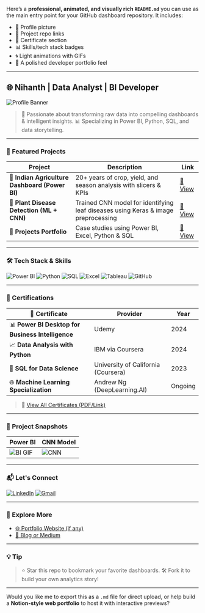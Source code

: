 Here’s a **professional, animated, and visually rich `README.md`** you can use as the main entry point for your GitHub dashboard repository. It includes:

* 👤 Profile picture
* 🔗 Project repo links
* 📜 Certificate section
* 📊 Skills/tech stack badges
* 🌀 Light animations with GIFs
* 🎯 A polished developer portfolio feel

---

## 🌐 Nihanth | Data Analyst | BI Developer

![Profile Banner](https://media2.giphy.com/media/v1.Y2lkPTc5MGI3NjExczBoY2IwbjgwcWRqMjZ5eGp6MHgwdGhpbGI0bWpmemQ4NWQ0bGRtbSZlcD12MV9pbnRlcm5hbF9naWZfYnlfaWQmY3Q9Zw/qS)

> 🎯 Passionate about transforming raw data into compelling dashboards & intelligent insights.
> 📊 Specializing in Power BI, Python, SQL, and data storytelling.

---

### 🚀 Featured Projects

| Project                                        | Description                                                                       | Link                                                                                                                                                     |
| ---------------------------------------------- | --------------------------------------------------------------------------------- | -------------------------------------------------------------------------------------------------------------------------------------------------------- |
| 🌾 **Indian Agriculture Dashboard (Power BI)** | 20+ years of crop, yield, and season analysis with slicers & KPIs                 | [🔗 View](https://github.com/nihanth6721/dashboard/tree/main/internship/Exhaustive%20Analysis%20of%20Indian%20Agriculture%20Sector%20Using%20Power%20BI) |
| 🌿 **Plant Disease Detection (ML + CNN)**      | Trained CNN model for identifying leaf diseases using Keras & image preprocessing | [🔗 View](https://github.com/nihanth6721/Plant_Diseases_Detection)                                                                                       |
| 📁 **Projects Portfolio**                      | Case studies using Power BI, Excel, Python & SQL                                  | [🔗 View](https://github.com/nihanth6721/projects)                                                                                                       |

---

### 🛠️ Tech Stack & Skills

![Power BI](https://img.shields.io/badge/-PowerBI-F2C811?style=flat\&logo=powerbi)
![Python](https://img.shields.io/badge/-Python-3776AB?style=flat\&logo=python\&logoColor=white)
![SQL](https://img.shields.io/badge/-SQL-4479A1?style=flat\&logo=mysql\&logoColor=white)
![Excel](https://img.shields.io/badge/-Excel-217346?style=flat\&logo=microsoft-excel\&logoColor=white)
![Tableau](https://img.shields.io/badge/-Tableau-E97627?style=flat\&logo=tableau\&logoColor=white)
![GitHub](https://img.shields.io/badge/-GitHub-181717?style=flat\&logo=github)

---

### 🧾 Certifications

| 🏅 Certificate                                    | Provider                            | Year    |
| ------------------------------------------------- | ----------------------------------- | ------- |
| 📊 **Power BI Desktop for Business Intelligence** | Udemy                               | 2024    |
| 📈 **Data Analysis with Python**                  | IBM via Coursera                    | 2024    |
| 🧠 **SQL for Data Science**                       | University of California (Coursera) | 2023    |
| 🌐 **Machine Learning Specialization**            | Andrew Ng (DeepLearning.AI)         | Ongoing |

> 📄 [View All Certificates (PDF/Link)](https://drive.google.com/your-certificates-link)

---

### 📸 Project Snapshots

| Power BI                                                              | CNN Model                                                         |
| --------------------------------------------------------------------- | ----------------------------------------------------------------- |
| ![BI GIF](https://media.giphy.com/media/3ohhwq9F9SzrNnFbO8/giphy.gif) | ![CNN](https://media.giphy.com/media/26Fxy3Iz1ari8oytO/giphy.gif) |

---

### 📬 Let's Connect

[![LinkedIn](https://img.shields.io/badge/-LinkedIn-blue?logo=linkedin\&style=flat-square)](https://linkedin.com/in/yourprofile)
[![Gmail](https://img.shields.io/badge/-Email-red?logo=gmail\&style=flat-square)](mailto:youremail@example.com)

---

### 🔗 Explore More

* [🌐 Portfolio Website (if any)](https://yourwebsite.com)
* [🧠 Blog or Medium](https://medium.com/@yourusername)

---

### 💡 Tip

> ⭐ Star this repo to bookmark your favorite dashboards.
> 🛠️ Fork it to build your own analytics story!

---

Would you like me to export this as a `.md` file for direct upload, or help build a **Notion-style web portfolio** to host it with interactive previews?
